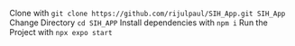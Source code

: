 Clone with
`git clone https://github.com/rijulpaul/SIH_App.git SIH_App`
Change Directory
`cd SIH_APP`
Install dependencies with
`npm i`
Run the Project with 
`npx expo start`
